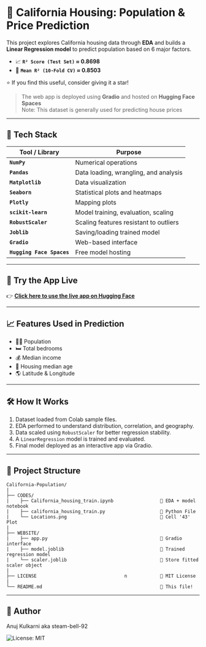 # 🏡 California Housing: Population & Price Prediction

This project explores California housing data through **EDA** and builds a **Linear Regression model** to predict population based on 6 major factors.

- 📈 **`R² Score (Test Set)` ≈ 0.8698**
- 🔁 **`Mean R² (10-Fold CV)` ≈ 0.8503**

⭐ If you find this useful, consider giving it a star!

> The web app is deployed using **Gradio** and hosted on **Hugging Face Spaces**<br>
> Note: This dataset is generally used for predicting house prices

---

## 🧰 Tech Stack

| Tool / Library          | Purpose                                 |
|-------------------------|-----------------------------------------|
| **`NumPy`**             | Numerical operations                    |
| **`Pandas`**            | Data loading, wrangling, and analysis   |
| **`Matplotlib`**        | Data visualization                      |
| **`Seaborn`**           | Statistical plots and heatmaps          |
| **`Plotly`**            | Mapping plots          |
| **`scikit-learn`**      | Model training, evaluation, scaling     |
| **`RobustScaler`**      | Scaling features resistant to outliers  |
| **`Joblib`**            | Saving/loading trained model            |
| **`Gradio`**            | Web-based interface                     |
| **`Hugging Face Spaces`** | Free model hosting                   |

---

## 🚀 Try the App Live

👉 [**Click here to use the live app on Hugging Face**](https://huggingface.co/spaces/steam-bell-92/California_population)  

---

## 📈 Features Used in Prediction

- 🧍‍♂️ Population  
- 🛏️ Total bedrooms  
- 💰 Median income  
- 🧱 Housing median age  
- 🌎 Latitude & Longitude  

---

## 🛠️ How It Works

1. Dataset loaded from Colab sample files.
2. EDA performed to understand distribution, correlation, and geography.
3. Data scaled using `RobustScaler` for better regression stability.
4. A `LinearRegression` model is trained and evaluated.
5. Final model deployed as an interactive app via Gradio.

---

## 📁 Project Structure

```
California-Population/
|
├── CODES/
|    ├── California_housing_train.ipynb                 🔹 EDA + model notebook
|    ├── california_housing_train.py                    🔹 Python File
|    └── Locations.png                                  🔹 Cell '43' Plot
|
├── WEBSITE/
|    ├── app.py                                         🔹 Gradio interface
|    ├── model.joblib                                   🔹 Trained regression model
|    └── scaler.joblib                                  🔹 Store fitted scaler object 
|    
├── LICENSE                                n            🔹 MIT License
|
└── README.md                                           🔹 This file!
```
---

## 👤 Author

Anuj Kulkarni aka steam-bell-92

![License: MIT](https://img.shields.io/badge/License-MIT-yellow.svg)
